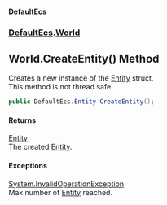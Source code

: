 #### [DefaultEcs](DefaultEcs.md 'DefaultEcs')
### [DefaultEcs](DefaultEcs.md#DefaultEcs 'DefaultEcs').[World](World.md 'DefaultEcs.World')
## World.CreateEntity() Method
Creates a new instance of the [Entity](Entity.md 'DefaultEcs.Entity') struct.  
This method is not thread safe.  
```csharp
public DefaultEcs.Entity CreateEntity();
```
#### Returns
[Entity](Entity.md 'DefaultEcs.Entity')  
The created [Entity](Entity.md 'DefaultEcs.Entity').
#### Exceptions
[System.InvalidOperationException](https://docs.microsoft.com/en-us/dotnet/api/System.InvalidOperationException 'System.InvalidOperationException')  
Max number of [Entity](Entity.md 'DefaultEcs.Entity') reached.
